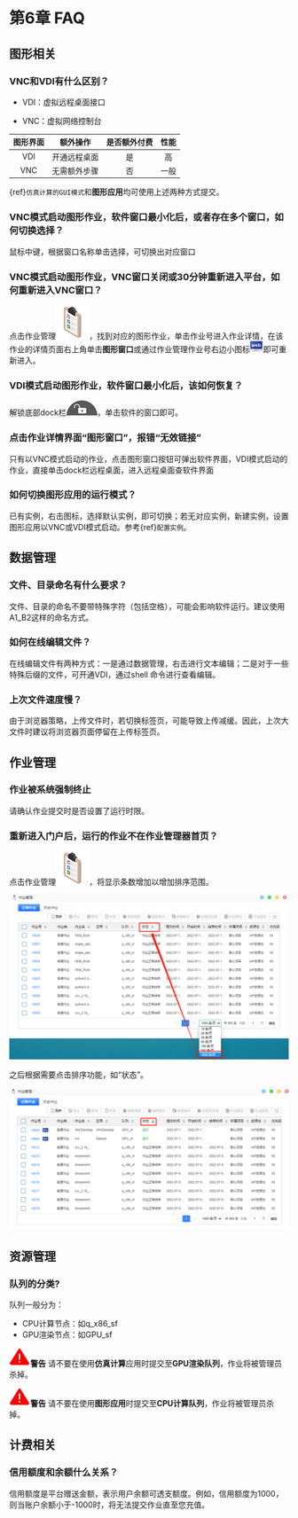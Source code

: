 # 第6章 FAQ
## 图形相关

### VNC和VDI有什么区别？

- VDI：虚拟远程桌面接口

- VNC：虚拟网络控制台

|  图形界面   | 额外操作  | 是否额外付费 |  性能 |
|  :----:  | :----:  |  :----:  |  :----:  | 
| VDI  | 开通远程桌面|是 | 高 |
| VNC  | 无需额外步骤 | 否 | 一般 |

{ref}`仿真计算的GUI模式`和**图形应用**均可使用上述两种方式提交。
### VNC模式启动图形作业，软件窗口最小化后，或者存在多个窗口，如何切换选择？

鼠标中键，根据窗口名称单击选择，可切换出对应窗口

### VNC模式启动图形作业，VNC窗口关闭或30分钟重新进入平台，如何重新进入VNC窗口？

点击作业管理![](figs/fre/work_mgt.png)，找到对应的图形作业，单击作业号进入作业详情，在该作业的详情页面右上角单击**图形窗口**或通过作业管理作业号右边小图标![](figs/web.png)即可重新进入。

### VDI模式启动图形作业，软件窗口最小化后，该如何恢复？

解锁底部dock栏![](figs/fre/unlock.png)，单击软件的窗口即可。
### 点击作业详情界面“图形窗口”，报错“无效链接”

只有以VNC模式启动的作业，点击图形窗口按钮可弹出软件界面，VDI模式启动的作业，直接单击dock栏远程桌面，进入远程桌面查软件界面

### 如何切换图形应用的运行模式？

已有实例，右击图标，选择默认实例，即可切换；若无对应实例，新建实例，设置图形应用以VNC或VDI模式启动。参考{ref}`配置实例`。

## 数据管理
### 文件、目录命名有什么要求？

文件、目录的命名不要带特殊字符（包括空格），可能会影响软件运行。建议使用A1_B2这样的命名方式。

### 如何在线编辑文件？

在线编辑文件有两种方式：一是通过数据管理，右击进行文本编辑；二是对于一些特殊后缀的文件，可开通VDI，通过shell 命令进行查看编辑。

### 上次文件速度慢？

由于浏览器策略，上传文件时，若切换标签页，可能导致上传减缓。因此，上次大文件时建议将浏览器页面停留在上传标签页。

## 作业管理

### 作业被系统强制终止

请确认作业提交时是否设置了运行时限。

### 重新进入门户后，运行的作业不在作业管理器首页？
点击作业管理![](figs/fre/work_mgt.png)，将显示条数增加以增加排序范围。

![](figs/faq/shaixuan.png)

之后根据需要点击排序功能，如“状态”。

![](figs/faq/shaixuan2.png)

## 资源管理
### 队列的分类?

队列一般分为：
- CPU计算节点：如q_x86_sf
- GPU渲染节点：如GPU_sf

![](figs/warn.png)**警告** 请不要在使用**仿真计算**应用时提交至**GPU渲染队列**，作业将被管理员杀掉。

![](figs/warn.png)**警告** 请不要在使用**图形应用**时提交至**CPU计算队列**，作业将被管理员杀掉。

## 计费相关
### 信用额度和余额什么关系？ 
 信用额度是平台赠送金额，表示用户余额可透支额度。例如，信用额度为1000，则当账户余额小于-1000时，将无法提交作业直至您充值。


